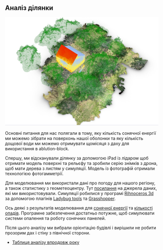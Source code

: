 ## Аналіз ділянки

![alt text](https://github.com/Lifesystems-Laboratory/ablution-block/blob/main/architecture/Site%20analysis/Solar%20analysis/Shell_Trees_January.jpg?raw=true)

Основні питання для нас полягали в тому, яку кількість сонячної енергії ми можемо зібрати на поверхонь нашої оболонки та яку кількість дощової води ми можемо отримувати щомісяця з даху для використання в ablution-block.

Спершу, ми відсканували ділянку за допомогою iPad із лідаром щоб отримати модель поверхні та рельєфу та зробили серію знімків з дрона, щоб мати дерева з листям у симуляції. Модель із фотографій отримали технологією фотогамметрії. 

Для моделювання ми використали дані про погоду для нашого регіону, а також статистику з геометеоцентру. Тут [посилання](https://climate.onebuilding.org/) на джерела даних, які ми використовували.
Симуляції робилися у програмі [Rihnoceros 3d](https://www.rhino3d.com/) за допомогою плагінів [Ladybug tools](https://www.ladybug.tools) та [Grasshopper](https://grasshopperdocs.com).

Ось деякі з результатів моделювання для [сонячної енергії](https://github.com/Lifesystems-Laboratory/ablution-block/tree/main/architecture/Site%20analysis/Solar%20analysis) та [кількості опадів](https://github.com/Lifesystems-Laboratory/ablution-block/tree/main/architecture/Site%20analysis/Rainwater%20analysis). Програмне забезпечення достатньо потужне, щоб симулювати системи опалення та роботу сонячних панелей.

Після цього аналізу ми вибрали орієнтацію будівлі і вирішили не робити прозорим дах і стіну з північної сторони.

* [Таблиця аналізу впродовж року](https://docs.google.com/spreadsheets/d/1BVhZFLM0lXLi8E8x7hWJxwmZEYVfST64a9QNRfvf3Kk/edit#gid=0)
